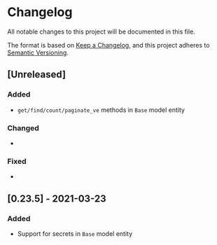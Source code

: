 # Changelog

All notable changes to this project will be documented in this file.

The format is based on [Keep a Changelog](https://keepachangelog.com/en/1.0.0/),
and this project adheres to [Semantic Versioning](https://semver.org/spec/v2.0.0.html).

## [Unreleased]

### Added

* `get/find/count/paginate_ve` methods in `Base` model entity

### Changed

*

### Fixed

*

## [0.23.5] - 2021-03-23

### Added

* Support for secrets in `Base` model entity
